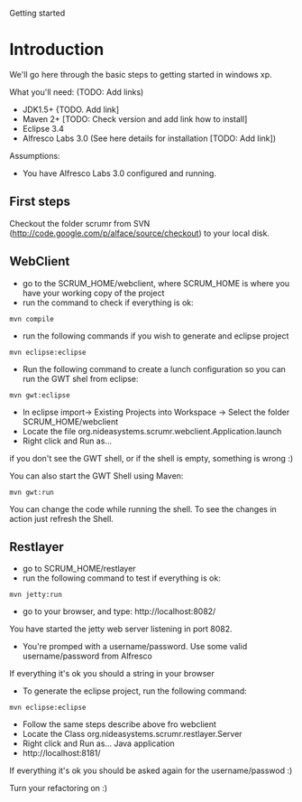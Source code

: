 Getting started

# Introduction #
We'll go here through the basic steps to getting started in windows xp.

What you'll need: (TODO: Add links)

  * JDK1.5+ {TODO. Add link]
  * Maven 2+ [TODO: Check version and add link how to install]
  * Eclipse 3.4
  * Alfresco Labs 3.0 (See here details for installation [TODO: Add link])

Assumptions:
  * You have Alfresco Labs 3.0 configured and running.

## First steps ##

Checkout the folder scrumr from SVN (http://code.google.com/p/alface/source/checkout) to your local disk.

## WebClient ##

  * go to the SCRUM\_HOME/webclient, where SCRUM\_HOME is where you have your working copy of the project
  * run the command to check if everything is ok:
```
mvn compile
```
  * run the following commands if you wish to generate and eclipse project
```
mvn eclipse:eclipse
```
  * Run the following command to create a lunch configuration so you can run the GWT shel from eclipse:
```
mvn gwt:eclipse
```
  * In eclipse import-> Existing Projects into Workspace -> Select the folder SCRUM\_HOME/webclient
  * Locate the file org.nideasystems.scrumr.webclient.Application.launch
  * Right click and Run as...

if you don't see the GWT shell, or if the shell is empty, something is wrong :)


You can also start the GWT Shell using Maven:
```
mvn gwt:run
```

You can change the code while running the shell. To see the changes in action just refresh the Shell.


## Restlayer ##
  * go to SCRUM\_HOME/restlayer
  * run the following command to test if everything is ok:
```
mvn jetty:run
```
  * go to your browser, and type: http://localhost:8082/

You have started the jetty web server listening in port 8082.

  * You're promped with a username/password. Use some valid username/password from Alfresco

If everything it's ok you should a string in your browser

  * To generate the eclipse project, run the following command:
```
mvn eclipse:eclipse
```
  * Follow the same steps describe above fro webclient
  * Locate the Class org.nideasystems.scrumr.restlayer.Server
  * Right click and Run as... Java application
  * http://localhost:8181/

If everything it's ok you should be asked again for the username/passwod :)

Turn your refactoring on :)